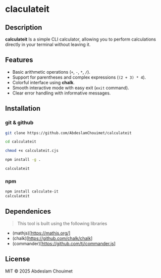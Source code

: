 # claculateit

## Description
**calculateit** Is a simple CLI calculator, allowing you to perform calculations directly in your terminal without leaving it.

## Features
- Basic arithmetic operations (`+`, `-`, `*`, `/`).
- Support for parentheses and complex expressions (`(2 + 3) * 4`).
- Colorful interface using **chalk**.
- Smooth interactive mode with easy exit (`exit` command).
- Clear error handling with informative messages.

## Installation

### git & github
```bash
git clone https://github.com/AbdeslamChouimet/calculateit

cd calculateit

chmod +x calculateit.cjs

npm install -g .

calculateit

```

### npm
```sh
npm install calculate-it
calculateit
```

## Dependenices
> This tool is built using the following libraries
- (mathjs)[https://mathjs.org/]
- (chalk)[https://github.com/chalk/chalk]
- (commander)[https://github.com/tj/commander.js]

## License
MIT © 2025 Abdeslam Chouimet
